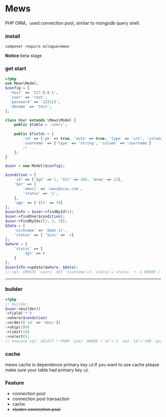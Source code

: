 # Mews
 
 PHP ORM，used connection pool, similar to mongodb query shell.
 
### install
 `composer require eclogue/mews`
 
 
 **Notice** beta stage
 
### get start
```php
<?php
use Mews\Model;
$config = [
  'host' => '127.0.0.1',
  'user' => 'root',
  'password' => '123123',
  'dbname' => 'test',
];

class User extends \Mews\Model {
    public $table = 'users';
    
    public $fields = [
        'id' => ['pk' => true, 'auto' => true, 'type' => 'int', 'column' => 'id' ],
        'username' => ['type' => 'string', 'column' => 'username']
        // ...
    ];
}

$user = new Model($config);

$condition = [
    'id' => ['$gt' => 1, '$lt' => 100, '$neq' => 23],
    '$or' => [
        'email' => 'aaxx@scac.com',
        'status' => '1',
    ],
    'age' => ['$lt' => 70]
];
$userInfo = $user->findById(1);
$user->findOne($condition);
$user->findByIds([1, 2, 3]);
$data = [
    'nickname' => 'damn it',
    'status' => [ '$inc' => -1]
];
$where = [
    'status' => [
        '$gt' => 0
    ]
];
$userInfo->update($where, $data);
// sql: UPDATE `users` SET `nickname`=?,`status`=`status` + -1 WHERE (`id` = ? AND `status` > ? ) #args: ["damn it",1,0]
```
-------

### builder
```php
<?php
// builder
$user->builder()
->field('*')
->where($condition)
->order(['id' => 'desc'])
->skip(100)
->limit(10)
->select();
// execute sql: SELECT * FROM `user` WHERE (`id`>'1' and `id`<'100' and `id`!='23') or (`email`='aaxx@scac.com' and `status`='1') and (`age`<'70') ORDER BY `id` DESC limit 10 offset 100;

```


### cache
 mews cache is dependence primary key `id`.If you want to use cache please make sure your table had primary key `id`.

### Feature
 -  connection pool
 -  connection pool transaction
 -  cache
 - ~~cluster connection pool~~

